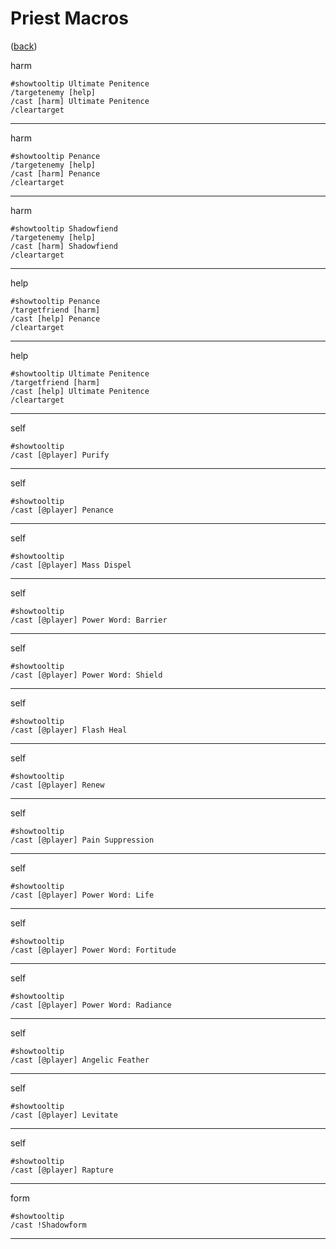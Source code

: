 <!--
    =====================================
    generator=datazen
    version=3.2.0
    hash=fdd6dcfb48bff1d071735938794f3903
    =====================================
-->

# Priest Macros

([back](../README.md))

harm

```
#showtooltip Ultimate Penitence
/targetenemy [help]
/cast [harm] Ultimate Penitence
/cleartarget
```

---

harm

```
#showtooltip Penance
/targetenemy [help]
/cast [harm] Penance
/cleartarget
```

---

harm

```
#showtooltip Shadowfiend
/targetenemy [help]
/cast [harm] Shadowfiend
/cleartarget
```

---

help

```
#showtooltip Penance
/targetfriend [harm]
/cast [help] Penance
/cleartarget
```

---

help

```
#showtooltip Ultimate Penitence
/targetfriend [harm]
/cast [help] Ultimate Penitence
/cleartarget
```

---

self

```
#showtooltip
/cast [@player] Purify
```

---

self

```
#showtooltip
/cast [@player] Penance
```

---

self

```
#showtooltip
/cast [@player] Mass Dispel
```

---

self

```
#showtooltip
/cast [@player] Power Word: Barrier
```

---

self

```
#showtooltip
/cast [@player] Power Word: Shield
```

---

self

```
#showtooltip
/cast [@player] Flash Heal
```

---

self

```
#showtooltip
/cast [@player] Renew
```

---

self

```
#showtooltip
/cast [@player] Pain Suppression
```

---

self

```
#showtooltip
/cast [@player] Power Word: Life
```

---

self

```
#showtooltip
/cast [@player] Power Word: Fortitude
```

---

self

```
#showtooltip
/cast [@player] Power Word: Radiance
```

---

self

```
#showtooltip
/cast [@player] Angelic Feather
```

---

self

```
#showtooltip
/cast [@player] Levitate
```

---

self

```
#showtooltip
/cast [@player] Rapture
```

---

form

```
#showtooltip
/cast !Shadowform
```

---
